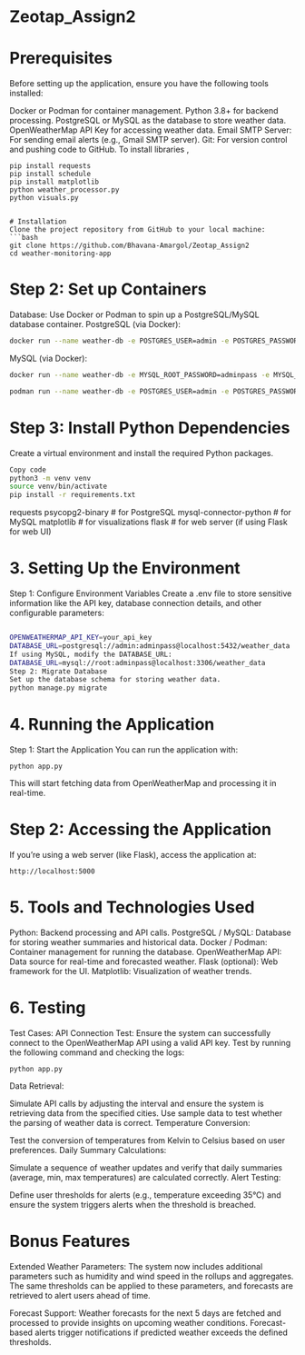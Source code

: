 # Zeotap_Assign2

# Prerequisites
Before setting up the application, ensure you have the following tools installed:

 Docker or Podman for container management.
 Python 3.8+ for backend processing.
 PostgreSQL or MySQL as the database to store weather data.
 OpenWeatherMap API Key for accessing weather data.
 Email SMTP Server: For sending email alerts (e.g., Gmail SMTP server).
 Git: For version control and pushing code to GitHub.
 To install libraries , 
```
pip install requests
pip install schedule
pip install matplotlib
python weather_processor.py
python visuals.py


# Installation
Clone the project repository from GitHub to your local machine:
```bash
git clone https://github.com/Bhavana-Amargol/Zeotap_Assign2
cd weather-monitoring-app
```


# Step 2: Set up Containers
Database: Use Docker or Podman to spin up a PostgreSQL/MySQL database container.
PostgreSQL (via Docker):

```bash
docker run --name weather-db -e POSTGRES_USER=admin -e POSTGRES_PASSWORD=adminpass -e POSTGRES_DB=weather_data -p 5432:5432 -d postgres

```
MySQL (via Docker):
```bash
docker run --name weather-db -e MYSQL_ROOT_PASSWORD=adminpass -e MYSQL_DATABASE=weather_data -p 3306:3306 -d mysql

```

```bash
podman run --name weather-db -e POSTGRES_USER=admin -e POSTGRES_PASSWORD=adminpass -e POSTGRES_DB=weather_data -p 5432:5432 -d postgres
```

# Step 3: Install Python Dependencies
Create a virtual environment and install the required Python packages.

```bash
Copy code
python3 -m venv venv
source venv/bin/activate
pip install -r requirements.txt
```

requests
psycopg2-binary  # for PostgreSQL
mysql-connector-python  # for MySQL
matplotlib  # for visualizations
flask  # for web server (if using Flask for web UI)

# 3. Setting Up the Environment
Step 1: Configure Environment Variables
Create a .env file to store sensitive information like the API key, database connection details, and other configurable parameters:

```bash

OPENWEATHERMAP_API_KEY=your_api_key
DATABASE_URL=postgresql://admin:adminpass@localhost:5432/weather_data
If using MySQL, modify the DATABASE_URL:
DATABASE_URL=mysql://root:adminpass@localhost:3306/weather_data
Step 2: Migrate Database
Set up the database schema for storing weather data.
python manage.py migrate
```
 # 4. Running the Application
Step 1: Start the Application
You can run the application with:
```
python app.py
```
This will start fetching data from OpenWeatherMap and processing it in real-time.

# Step 2: Accessing the Application
If you’re using a web server (like Flask), access the application at:

```
http://localhost:5000
```
# 5. Tools and Technologies Used
Python: Backend processing and API calls.
PostgreSQL / MySQL: Database for storing weather summaries and historical data.
Docker / Podman: Container management for running the database.
OpenWeatherMap API: Data source for real-time and forecasted weather.
Flask (optional): Web framework for the UI.
Matplotlib: Visualization of weather trends.

# 6. Testing
Test Cases:
API Connection Test:
Ensure the system can successfully connect to the OpenWeatherMap API using a valid API key.
Test by running the following command and checking the logs:
```
python app.py
```
Data Retrieval:

Simulate API calls by adjusting the interval and ensure the system is retrieving data from the specified cities.
Use sample data to test whether the parsing of weather data is correct.
Temperature Conversion:

Test the conversion of temperatures from Kelvin to Celsius based on user preferences.
Daily Summary Calculations:

Simulate a sequence of weather updates and verify that daily summaries (average, min, max temperatures) are calculated correctly.
Alert Testing:

Define user thresholds for alerts (e.g., temperature exceeding 35°C) and ensure the system triggers alerts when the threshold is breached.

# Bonus Features
Extended Weather Parameters:
The system now includes additional parameters such as humidity and wind speed in the rollups and aggregates. The same thresholds can be applied to these parameters, and forecasts are retrieved to alert users ahead of time.

Forecast Support:
Weather forecasts for the next 5 days are fetched and processed to provide insights on upcoming weather conditions. Forecast-based alerts trigger notifications if predicted weather exceeds the defined thresholds.
